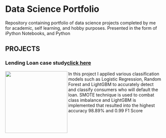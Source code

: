 # Data Science Portfolio
Repository containing portfolio of data science projects completed by me for academic, self learning, and hobby purposes. Presented in the form of iPython Notebooks, and Python
## PROJECTS
### Lending Loan case study[click here](https://github.com/lasnausman/Portfolio/blob/master/Loan%20Lending%20case%20study-%20Analysis/Lending%20Loan.ipynb)
<img src="https://th.bing.com/th/id/OIP.tMlgFbyyA7524W0O8llNTgHaFf?pid=Api&rs=1" width="200" ALIGN="left"/> In this project I applied various classification models such as Logistic Regression, Random Forest and LightGBM to accurately detect and classify consumers who will default the loan. SMOTE technique is used to combat class imbalance and LightGBM is implemented that resulted into the highest accuracy 98.89% and 0.99 F1 Score

